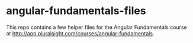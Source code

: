 # angular-fundamentals-files
This repo contains a few helper files for the Angular Fundamentals course at http://app.pluralsight.com/courses/angular-fundamentals
